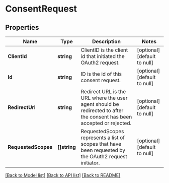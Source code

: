# ConsentRequest

## Properties
Name | Type | Description | Notes
------------ | ------------- | ------------- | -------------
**ClientId** | **string** | ClientID is the client id that initiated the OAuth2 request. | [optional] [default to null]
**Id** | **string** | ID is the id of this consent request. | [optional] [default to null]
**RedirectUrl** | **string** | Redirect URL is the URL where the user agent should be redirected to after the consent has been accepted or rejected. | [optional] [default to null]
**RequestedScopes** | **[]string** | RequestedScopes represents a list of scopes that have been requested by the OAuth2 request initiator. | [optional] [default to null]

[[Back to Model list]](../README.md#documentation-for-models) [[Back to API list]](../README.md#documentation-for-api-endpoints) [[Back to README]](../README.md)


